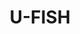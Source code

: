 ---
layout: default
title: U-FISH
tags: bioinformatics
jump: https://ufish-team.github.io/#/
icon: fishing.svg
---